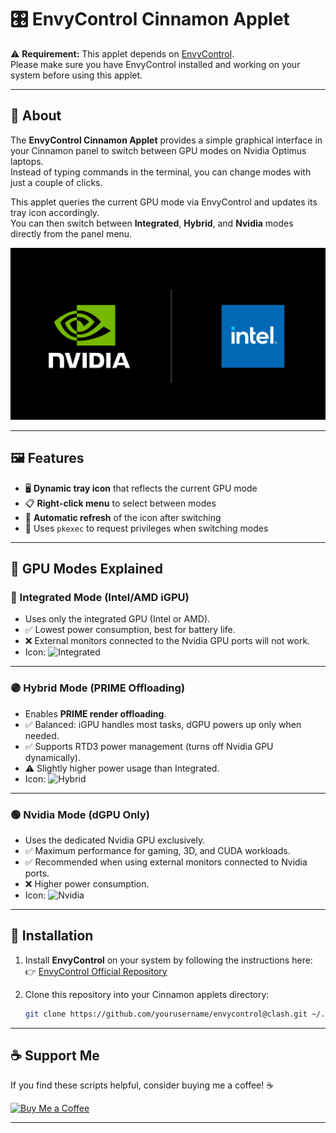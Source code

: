 # 🎛️ EnvyControl Cinnamon Applet

⚠️ **Requirement:** This applet depends on [EnvyControl](https://github.com/bayasdev/envycontrol).  
Please make sure you have EnvyControl installed and working on your system before using this applet.

---

## 📌 About

The **EnvyControl Cinnamon Applet** provides a simple graphical interface in your Cinnamon panel to switch between GPU modes on Nvidia Optimus laptops.  
Instead of typing commands in the terminal, you can change modes with just a couple of clicks.

This applet queries the current GPU mode via EnvyControl and updates its tray icon accordingly.  
You can then switch between **Integrated**, **Hybrid**, and **Nvidia** modes directly from the panel menu.

<div>
  <img src="nvidia-and-gm-partnership-lockup-v-on-dark-ari.png" alt="nvidia-intel" />
</div>


---

## 🖼️ Features

- 🖥️ **Dynamic tray icon** that reflects the current GPU mode  
- 📋 **Right-click menu** to select between modes  
- 🔄 **Automatic refresh** of the icon after switching  
- 🔐 Uses `pkexec` to request privileges when switching modes  

---

## 🎨 GPU Modes Explained

### 🔵 Integrated Mode (Intel/AMD iGPU)
- Uses only the integrated GPU (Intel or AMD).  
- ✅ Lowest power consumption, best for battery life.  
- ❌ External monitors connected to the Nvidia GPU ports will not work.  
- Icon: ![Integrated](icons/intel.png)

---

### 🟣 Hybrid Mode (PRIME Offloading)
- Enables **PRIME render offloading**.  
- ✅ Balanced: iGPU handles most tasks, dGPU powers up only when needed.  
- ✅ Supports RTD3 power management (turns off Nvidia GPU dynamically).  
- ⚠️ Slightly higher power usage than Integrated.  
- Icon: ![Hybrid](icons/hybrid.png)

---

### 🟢 Nvidia Mode (dGPU Only)
- Uses the dedicated Nvidia GPU exclusively.  
- ✅ Maximum performance for gaming, 3D, and CUDA workloads.  
- ✅ Recommended when using external monitors connected to Nvidia ports.  
- ❌ Higher power consumption.  
- Icon: ![Nvidia](icons/nvidia.png)

---

## 🚀 Installation

1. Install **EnvyControl** on your system by following the instructions here:  
   👉 [EnvyControl Official Repository](https://github.com/bayasdev/envycontrol)

2. Clone this repository into your Cinnamon applets directory:
   ```bash
   git clone https://github.com/yourusername/envycontrol@clash.git ~/.local/share/cinnamon/applets/envycontrol@clash

---

## ☕ Support Me

If you find these scripts helpful, consider buying me a coffee! ☕

[![Buy Me a Coffee](https://img.shields.io/badge/Buy%20Me%20a%20Coffee-%23FFDD00.svg?style=for-the-badge&logo=buy-me-a-coffee&logoColor=black)](https://paypal.me/clash2un?country.x=HU&locale.x=hu_HU)

---
